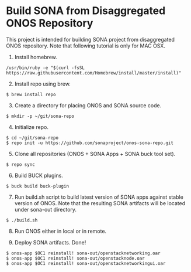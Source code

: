 # Build SONA from Disaggregated ONOS Repository

This project is intended for building SONA project from disaggregated ONOS repository.
Note that following tutorial is only for MAC OSX.

1. Install homebrew.
```
/usr/bin/ruby -e "$(curl -fsSL https://raw.githubusercontent.com/Homebrew/install/master/install)"
```

2. Install repo using brew.
```
$ brew install repo
```

3. Create a directory for placing ONOS and SONA source code.
```
$ mkdir -p ~/git/sona-repo
```

4. Initialize repo.
```
$ cd ~/git/sona-repo
$ repo init -u https://github.com/sonaproject/onos-sona-repo.git
```

5. Clone all repositories (ONOS + SONA Apps + SONA buck tool set).
```
$ repo sync
```

6. Build BUCK plugins. 
```
$ buck build buck-plugin
```

7. Run build.sh script to build latest version of SONA apps against stable version of ONOS.
Note that the resulting SONA artifacts will be located under sona-out directory.
```
$ ./build.sh
```

8. Run ONOS either in local or in remote.

9. Deploy SONA artifacts. Done!
```
$ onos-app $OC1 reinstall! sona-out/openstacknetworking.oar
$ onos-app $OC1 reinstall! sona-out/openstacknode.oar
$ onos-app $OC1 reinstall! sona-out/openstacknetworkingui.oar
```


